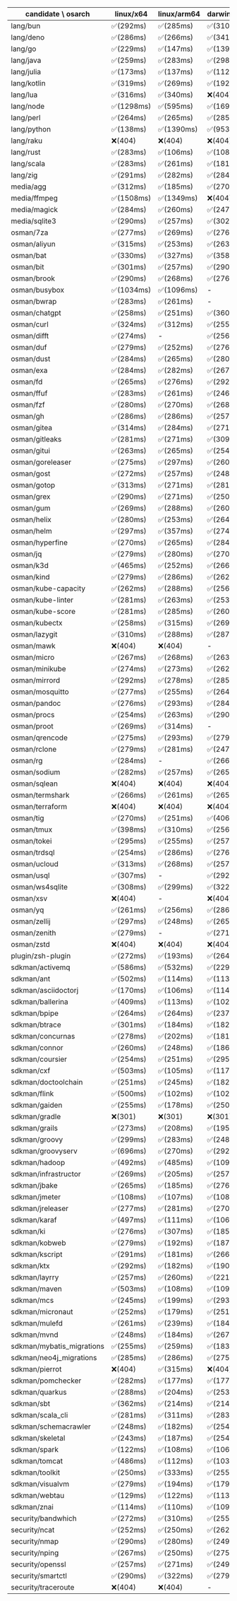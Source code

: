 | candidate \ osarch | linux/x64 | linux/arm64 | darwin/x64 | darwin/arm64 | win/x64 |
| ------------------ | ----------- | ------------ | ---------- | --------- | ------- |
|lang/bun | ✅(292ms) | ✅(285ms) | ✅(310ms) | ✅(314ms) | ❌(404)|
|lang/deno | ✅(286ms) | ✅(266ms) | ✅(341ms) | ✅(284ms) | ✅(314ms) |
|lang/go | ✅(229ms) | ✅(147ms) | ✅(139ms) | ✅(134ms) | ✅(141ms) |
|lang/java | ✅(259ms) | ✅(283ms) | ✅(298ms) | ✅(210ms) | ✅(208ms) |
|lang/julia | ✅(173ms) | ✅(137ms) | ✅(112ms) | ✅(112ms) | ✅(119ms) |
|lang/kotlin | ✅(319ms) | ✅(269ms) | ✅(192ms) | ✅(186ms) | ✅(193ms) |
|lang/lua | ✅(316ms) | ✅(340ms) | ❌(404)| ❌(404)| ✅(323ms) |
|lang/node | ✅(1298ms) | ✅(595ms) | ✅(1693ms) | ✅(1461ms) | ✅(1369ms) |
|lang/perl | ✅(264ms) | ✅(265ms) | ✅(285ms) | ✅(242ms) | ❌(404)|
|lang/python | ✅(138ms) | ✅(1390ms) | ✅(953ms) | ✅(122ms) | ✅(117ms) |
|lang/raku | ❌(404)| ❌(404)| ❌(404)| ❌(404)| ❌(404)|
|lang/rust | ✅(283ms) | ✅(106ms) | ✅(108ms) | ✅(110ms) | ✅(113ms) |
|lang/scala | ✅(283ms) | ✅(261ms) | ✅(181ms) | ✅(254ms) | ✅(195ms) |
|lang/zig | ✅(291ms) | ✅(282ms) | ✅(284ms) | ✅(310ms) | ✅(274ms) |
|media/agg | ✅(312ms) | ✅(185ms) | ✅(270ms) | ✅(267ms) | ✅(273ms) |
|media/ffmpeg | ✅(1508ms) | ✅(1349ms) | ❌(404)| ✅(1350ms) | ✅(1429ms) |
|media/magick | ✅(284ms) | ✅(260ms) | ✅(247ms) | ✅(269ms) | ❌(404)|
|media/sqlite3 | ✅(290ms) | ✅(257ms) | ✅(302ms) | ✅(299ms) | ✅(349ms) |
|osman/7za | ✅(277ms) | ✅(269ms) | ✅(276ms) | ✅(301ms) | ✅(277ms) |
|osman/aliyun | ✅(315ms) | ✅(253ms) | ✅(263ms) | ✅(267ms) | ✅(351ms) |
|osman/bat | ✅(330ms) | ✅(327ms) | ✅(358ms) | ✅(365ms) | ✅(444ms) |
|osman/bit | ✅(301ms) | ✅(257ms) | ✅(290ms) | ✅(278ms) | ✅(261ms) |
|osman/brook | ✅(290ms) | ✅(268ms) | ✅(276ms) | ✅(274ms) | ✅(281ms) |
|osman/busybox | ✅(1034ms) | ✅(1096ms) | - | - | ✅(1385ms) |
|osman/bwrap | ✅(283ms) | ✅(261ms) | - | - | - |
|osman/chatgpt | ✅(258ms) | ✅(251ms) | ✅(360ms) | ✅(277ms) | ✅(279ms) |
|osman/curl | ✅(324ms) | ✅(312ms) | ✅(255ms) | ✅(243ms) | ✅(266ms) |
|osman/difft | ✅(274ms) | - | ✅(256ms) | ✅(250ms) | ✅(273ms) |
|osman/duf | ✅(279ms) | ✅(252ms) | ✅(276ms) | ✅(302ms) | ✅(290ms) |
|osman/dust | ✅(284ms) | ✅(265ms) | ✅(280ms) | ✅(269ms) | ✅(271ms) |
|osman/exa | ✅(284ms) | ✅(282ms) | ✅(267ms) | ✅(264ms) | ✅(262ms) |
|osman/fd | ✅(265ms) | ✅(276ms) | ✅(292ms) | ✅(255ms) | ✅(248ms) |
|osman/ffuf | ✅(283ms) | ✅(261ms) | ✅(246ms) | ✅(274ms) | ✅(264ms) |
|osman/fzf | ✅(280ms) | ✅(270ms) | ✅(268ms) | ✅(281ms) | ✅(271ms) |
|osman/gh | ✅(286ms) | ✅(286ms) | ✅(257ms) | ✅(261ms) | ✅(260ms) |
|osman/gitea | ✅(314ms) | ✅(284ms) | ✅(271ms) | ✅(281ms) | ✅(261ms) |
|osman/gitleaks | ✅(281ms) | ✅(271ms) | ✅(309ms) | ✅(279ms) | ✅(267ms) |
|osman/gitui | ✅(263ms) | ✅(265ms) | ✅(254ms) | ✅(269ms) | ✅(281ms) |
|osman/goreleaser | ✅(275ms) | ✅(297ms) | ✅(260ms) | ✅(269ms) | ✅(255ms) |
|osman/gost | ✅(272ms) | ✅(257ms) | ✅(248ms) | ✅(292ms) | ✅(281ms) |
|osman/gotop | ✅(313ms) | ✅(271ms) | ✅(281ms) | ✅(254ms) | ✅(272ms) |
|osman/grex | ✅(290ms) | ✅(271ms) | ✅(250ms) | ✅(283ms) | ✅(289ms) |
|osman/gum | ✅(269ms) | ✅(288ms) | ✅(260ms) | ✅(277ms) | ✅(275ms) |
|osman/helix | ✅(280ms) | ✅(253ms) | ✅(264ms) | ✅(381ms) | ✅(261ms) |
|osman/helm | ✅(297ms) | ✅(357ms) | ✅(274ms) | ✅(280ms) | ✅(278ms) |
|osman/hyperfine | ✅(270ms) | ✅(265ms) | ✅(284ms) | ✅(272ms) | ✅(257ms) |
|osman/jq | ✅(279ms) | ✅(280ms) | ✅(270ms) | ✅(264ms) | ✅(279ms) |
|osman/k3d | ✅(465ms) | ✅(252ms) | ✅(266ms) | ✅(266ms) | ✅(263ms) |
|osman/kind | ✅(279ms) | ✅(286ms) | ✅(262ms) | ✅(286ms) | ✅(275ms) |
|osman/kube-capacity | ✅(262ms) | ✅(288ms) | ✅(256ms) | ✅(284ms) | ✅(300ms) |
|osman/kube-linter | ✅(281ms) | ✅(263ms) | ✅(253ms) | ✅(263ms) | ✅(253ms) |
|osman/kube-score | ✅(281ms) | ✅(285ms) | ✅(260ms) | ✅(250ms) | ✅(264ms) |
|osman/kubectx | ✅(258ms) | ✅(315ms) | ✅(269ms) | ✅(276ms) | ✅(250ms) |
|osman/lazygit | ✅(310ms) | ✅(288ms) | ✅(287ms) | ✅(282ms) | ✅(275ms) |
|osman/mawk | ❌(404)| ❌(404)| - | - | ❌(404)|
|osman/micro | ✅(267ms) | ✅(268ms) | ✅(263ms) | ✅(260ms) | ✅(273ms) |
|osman/minikube | ✅(274ms) | ✅(273ms) | ✅(262ms) | ✅(284ms) | ✅(289ms) |
|osman/mirrord | ✅(292ms) | ✅(278ms) | ✅(285ms) | ✅(721ms) | - |
|osman/mosquitto | ✅(277ms) | ✅(255ms) | ✅(264ms) | ✅(257ms) | ✅(258ms) |
|osman/pandoc | ✅(276ms) | ✅(293ms) | ✅(284ms) | ✅(333ms) | ✅(269ms) |
|osman/procs | ✅(254ms) | ✅(263ms) | ✅(290ms) | ✅(294ms) | ✅(266ms) |
|osman/proot | ✅(269ms) | ✅(314ms) | - | - | - |
|osman/qrencode | ✅(275ms) | ✅(293ms) | ✅(279ms) | ✅(260ms) | ✅(268ms) |
|osman/rclone | ✅(279ms) | ✅(281ms) | ✅(247ms) | ✅(277ms) | ✅(276ms) |
|osman/rg | ✅(284ms) | - | ✅(266ms) | - | ✅(295ms) |
|osman/sodium | ✅(282ms) | ✅(257ms) | ✅(265ms) | ✅(262ms) | ✅(293ms) |
|osman/sqlean | ❌(404)| ❌(404)| ❌(404)| ❌(404)| ❌(404)|
|osman/termshark | ✅(266ms) | ✅(261ms) | ✅(265ms) | ✅(285ms) | ✅(250ms) |
|osman/terraform | ❌(404)| ❌(404)| ❌(404)| ❌(404)| ❌(404)|
|osman/tig | ✅(270ms) | ✅(251ms) | ✅(406ms) | ✅(290ms) | - |
|osman/tmux | ✅(398ms) | ✅(310ms) | ✅(256ms) | ✅(273ms) | ✅(300ms) |
|osman/tokei | ✅(295ms) | ✅(255ms) | ✅(257ms) | ✅(298ms) | ✅(267ms) |
|osman/trdsql | ✅(254ms) | ✅(286ms) | ✅(276ms) | ✅(249ms) | ✅(254ms) |
|osman/ucloud | ✅(313ms) | ✅(268ms) | ✅(257ms) | ✅(276ms) | ✅(259ms) |
|osman/usql | ✅(307ms) | - | ✅(292ms) | ✅(256ms) | ✅(271ms) |
|osman/ws4sqlite | ✅(308ms) | ✅(299ms) | ✅(322ms) | ✅(268ms) | ✅(264ms) |
|osman/xsv | ❌(404)| - | ❌(404)| - | ❌(404)|
|osman/yq | ✅(261ms) | ✅(256ms) | ✅(286ms) | ✅(258ms) | ✅(247ms) |
|osman/zellij | ✅(297ms) | ✅(248ms) | ✅(265ms) | ✅(288ms) | - |
|osman/zenith | ✅(279ms) | - | ✅(271ms) | ✅(261ms) | - |
|osman/zstd | ❌(404)| ❌(404)| ❌(404)| ❌(404)| ❌(404)|
|plugin/zsh-plugin | ✅(272ms) | ✅(193ms) | ✅(264ms) | ✅(179ms) | ✅(184ms) |
|sdkman/activemq | ✅(586ms) | ✅(532ms) | ✅(229ms) | ✅(237ms) | ✅(611ms) |
|sdkman/ant | ✅(502ms) | ✅(114ms) | ✅(113ms) | ✅(108ms) | ✅(113ms) |
|sdkman/asciidoctorj | ✅(170ms) | ✅(106ms) | ✅(114ms) | ✅(117ms) | ✅(107ms) |
|sdkman/ballerina | ✅(409ms) | ✅(113ms) | ✅(102ms) | ✅(105ms) | ✅(101ms) |
|sdkman/bpipe | ✅(264ms) | ✅(264ms) | ✅(237ms) | ✅(218ms) | ✅(180ms) |
|sdkman/btrace | ✅(301ms) | ✅(184ms) | ✅(182ms) | ✅(183ms) | ✅(284ms) |
|sdkman/concurnas | ✅(278ms) | ✅(202ms) | ✅(181ms) | ✅(178ms) | ✅(192ms) |
|sdkman/connor | ✅(260ms) | ✅(248ms) | ✅(186ms) | ✅(182ms) | ✅(243ms) |
|sdkman/coursier | ✅(254ms) | ✅(251ms) | ✅(295ms) | ✅(280ms) | ✅(275ms) |
|sdkman/cxf | ✅(503ms) | ✅(105ms) | ✅(117ms) | ✅(106ms) | ✅(248ms) |
|sdkman/doctoolchain | ✅(251ms) | ✅(245ms) | ✅(182ms) | ✅(225ms) | ✅(190ms) |
|sdkman/flink | ✅(500ms) | ✅(102ms) | ✅(102ms) | ✅(102ms) | ✅(109ms) |
|sdkman/gaiden | ✅(255ms) | ✅(178ms) | ✅(250ms) | ✅(184ms) | ✅(203ms) |
|sdkman/gradle | ❌(301)| ❌(301)| ❌(301)| ❌(301)| ❌(301)|
|sdkman/grails | ✅(273ms) | ✅(208ms) | ✅(195ms) | ✅(184ms) | ✅(198ms) |
|sdkman/groovy | ✅(299ms) | ✅(283ms) | ✅(248ms) | ✅(237ms) | ✅(306ms) |
|sdkman/groovyserv | ✅(696ms) | ✅(270ms) | ✅(292ms) | ✅(284ms) | ✅(326ms) |
|sdkman/hadoop | ✅(492ms) | ✅(485ms) | ✅(109ms) | ✅(110ms) | ✅(117ms) |
|sdkman/infrastructor | ✅(269ms) | ✅(205ms) | ✅(257ms) | ✅(179ms) | ✅(186ms) |
|sdkman/jbake | ✅(265ms) | ✅(185ms) | ✅(276ms) | ✅(180ms) | ✅(188ms) |
|sdkman/jmeter | ✅(108ms) | ✅(107ms) | ✅(108ms) | ✅(110ms) | ✅(112ms) |
|sdkman/jreleaser | ✅(277ms) | ✅(281ms) | ✅(270ms) | ✅(267ms) | ✅(295ms) |
|sdkman/karaf | ✅(497ms) | ✅(111ms) | ✅(106ms) | ✅(116ms) | ✅(105ms) |
|sdkman/ki | ✅(276ms) | ✅(307ms) | ✅(185ms) | ✅(177ms) | ✅(187ms) |
|sdkman/kobweb | ✅(279ms) | ✅(192ms) | ✅(187ms) | ✅(184ms) | ✅(179ms) |
|sdkman/kscript | ✅(291ms) | ✅(181ms) | ✅(266ms) | ✅(187ms) | ✅(203ms) |
|sdkman/ktx | ✅(292ms) | ✅(182ms) | ✅(190ms) | ✅(255ms) | ✅(184ms) |
|sdkman/layrry | ✅(257ms) | ✅(260ms) | ✅(221ms) | ✅(182ms) | ✅(201ms) |
|sdkman/maven | ✅(503ms) | ✅(108ms) | ✅(109ms) | ✅(114ms) | ✅(105ms) |
|sdkman/mcs | ✅(245ms) | ✅(199ms) | ✅(293ms) | ✅(290ms) | ✅(246ms) |
|sdkman/micronaut | ✅(252ms) | ✅(179ms) | ✅(251ms) | ✅(269ms) | ✅(263ms) |
|sdkman/mulefd | ✅(261ms) | ✅(239ms) | ✅(184ms) | ✅(181ms) | ✅(201ms) |
|sdkman/mvnd | ✅(248ms) | ✅(184ms) | ✅(267ms) | ✅(283ms) | ✅(274ms) |
|sdkman/mybatis_migrations | ✅(255ms) | ✅(259ms) | ✅(183ms) | ✅(189ms) | ✅(205ms) |
|sdkman/neo4j_migrations | ✅(285ms) | ✅(286ms) | ✅(275ms) | ✅(243ms) | ✅(258ms) |
|sdkman/pierrot | ❌(404)| ✅(315ms) | ❌(404)| ✅(248ms) | ❌(404)|
|sdkman/pomchecker | ✅(282ms) | ✅(177ms) | ✅(177ms) | ✅(182ms) | ✅(196ms) |
|sdkman/quarkus | ✅(288ms) | ✅(204ms) | ✅(253ms) | ✅(190ms) | ✅(180ms) |
|sdkman/sbt | ✅(362ms) | ✅(214ms) | ✅(214ms) | ✅(184ms) | ✅(183ms) |
|sdkman/scala_cli | ✅(281ms) | ✅(311ms) | ✅(283ms) | ✅(300ms) | ✅(274ms) |
|sdkman/schemacrawler | ✅(248ms) | ✅(182ms) | ✅(254ms) | ✅(182ms) | ✅(188ms) |
|sdkman/skeletal | ✅(243ms) | ✅(187ms) | ✅(254ms) | ✅(194ms) | ✅(217ms) |
|sdkman/spark | ✅(122ms) | ✅(108ms) | ✅(106ms) | ✅(112ms) | ✅(593ms) |
|sdkman/tomcat | ✅(486ms) | ✅(112ms) | ✅(103ms) | ✅(98ms) | ✅(102ms) |
|sdkman/toolkit | ✅(250ms) | ✅(333ms) | ✅(255ms) | ✅(268ms) | ✅(248ms) |
|sdkman/visualvm | ✅(279ms) | ✅(194ms) | ✅(179ms) | ✅(175ms) | ✅(177ms) |
|sdkman/webtau | ✅(129ms) | ✅(122ms) | ✅(113ms) | ✅(116ms) | ✅(127ms) |
|sdkman/znai | ✅(114ms) | ✅(110ms) | ✅(109ms) | ✅(118ms) | ✅(107ms) |
|security/bandwhich | ✅(272ms) | ✅(310ms) | ✅(255ms) | ✅(279ms) | ❌(404)|
|security/ncat | ✅(252ms) | ✅(250ms) | ✅(262ms) | ✅(261ms) | - |
|security/nmap | ✅(290ms) | ✅(280ms) | ✅(249ms) | ✅(282ms) | - |
|security/nping | ✅(267ms) | ✅(250ms) | ✅(275ms) | ✅(288ms) | - |
|security/openssl | ✅(257ms) | ✅(271ms) | ✅(249ms) | ✅(269ms) | ✅(265ms) |
|security/smartctl | ✅(290ms) | ✅(322ms) | ✅(279ms) | ✅(251ms) | ✅(270ms) |
|security/traceroute | ❌(404)| ❌(404)| - | - | - |
